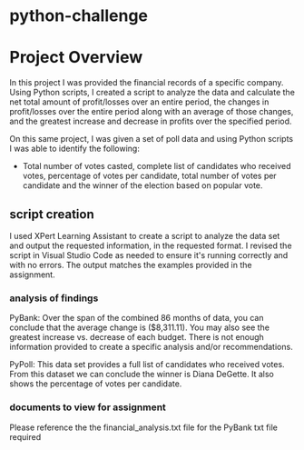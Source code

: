 # python-challenge

# Project Overview 

In this project I was provided the financial records of a specific company. 
Using Python scripts, I created a script to analyze the data and calculate the net total amount of profit/losses over an entire period, the changes in profit/losses over the entire period along with an average of those changes, and the greatest increase and decrease in profits over the specified period. 

On this same project, I was given a set of poll data and using Python scripts I was able to identify the following: 
-	Total number of votes casted, complete list of candidates who received votes, percentage of votes per candidate, total number of votes per candidate and the winner of the election based on popular vote. 


## script creation 
I used XPert Learning Assistant to create a script to analyze the data set and output the requested information, in the requested format. I revised the script in Visual Studio Code as needed to ensure it's running correctly and with no errors. The output matches the examples provided in the assignment. 

### analysis of findings
PyBank: Over the span of the combined 86 months of data, you can conclude that the average change is ($8,311.11). You may also see the greatest increase vs. decrease of each budget. There is not enough information provided to create a specific analysis and/or recommendations. 

PyPoll: This data set provides a full list of candidates who received votes. From this dataset we can conclude the winner is Diana DeGette. It also shows the percentage of votes per candidate. 

### documents to view for assignment 
Please reference the the financial_analysis.txt file for the PyBank txt file required 
